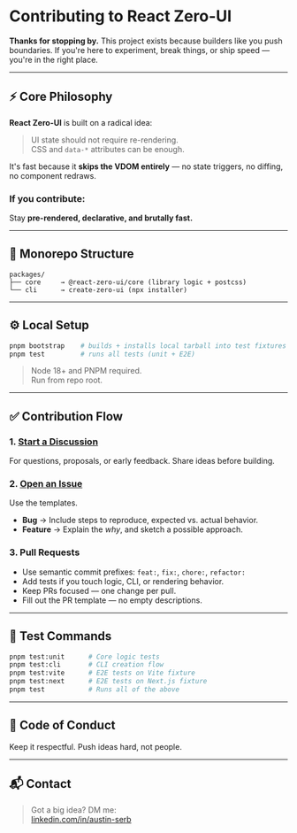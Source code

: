 # Contributing to React Zero-UI

**Thanks for stopping by.** This project exists because builders like you push boundaries. If you're here to experiment, break things, or ship speed — you're in the right place.

---

## ⚡ Core Philosophy

**React Zero-UI** is built on a radical idea:

> UI state should not require re-rendering.  
> CSS and `data-*` attributes can be enough.

It's fast because it **skips the VDOM entirely** — no state triggers, no diffing, no component redraws.

### If you contribute:

Stay **pre-rendered, declarative, and brutally fast.**

---

## 🧠 Monorepo Structure

```
packages/
├── core     → @react-zero-ui/core (library logic + postcss)
└── cli      → create-zero-ui (npx installer)
```

---

## ⚙️ Local Setup

```bash
pnpm bootstrap    # builds + installs local tarball into test fixtures
pnpm test         # runs all tests (unit + E2E)
```

> Node 18+ and PNPM required.  
> Run from repo root.

---

## ✅ Contribution Flow

### 1. [Start a Discussion](https://github.com/react-zero-ui/core/discussions)

For questions, proposals, or early feedback. Share ideas before building.

### 2. [Open an Issue](https://github.com/react-zero-ui/core/issues)

Use the templates.

- **Bug** → Include steps to reproduce, expected vs. actual behavior.
- **Feature** → Explain the _why_, and sketch a possible approach.

### 3. Pull Requests

- Use semantic commit prefixes: `feat:`, `fix:`, `chore:`, `refactor:`
- Add tests if you touch logic, CLI, or rendering behavior.
- Keep PRs focused — one change per pull.
- Fill out the PR template — no empty descriptions.

---

## 🧪 Test Commands

```bash
pnpm test:unit      # Core logic tests
pnpm test:cli       # CLI creation flow
pnpm test:vite      # E2E tests on Vite fixture
pnpm test:next      # E2E tests on Next.js fixture
pnpm test           # Runs all of the above
```

---

## 🤝 Code of Conduct

Keep it respectful. Push ideas hard, not people.

---

## 📬 Contact

> Got a big idea? DM me:  
> [linkedin.com/in/austin-serb](https://www.linkedin.com/in/austin-serb/)
